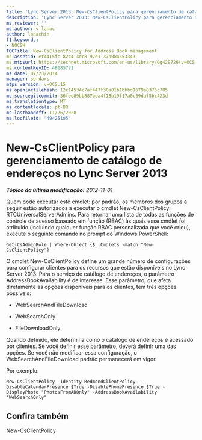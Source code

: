 ```yaml
---
title: 'Lync Server 2013: New-CsClientPolicy para gerenciamento de catálogo de endereços'
description: 'Lync Server 2013: New-CsClientPolicy para gerenciamento de catálogo de endereços.'
ms.reviewer: ''
ms.author: v-lanac
author: lanachin
f1.keywords:
- NOCSH
TOCTitle: New-CsClientPolicy for Address Book management
ms:assetid: ef4415fc-82c4-4dc8-97d1-37a084553343
ms:mtpsurl: https://technet.microsoft.com/en-us/library/Gg429726(v=OCS.15)
ms:contentKeyID: 48185771
ms.date: 07/23/2014
manager: serdars
mtps_version: v=OCS.15
ms.openlocfilehash: 12c14534c7af447f30a01b1bbbd1679a8375c705
ms.sourcegitcommit: 36fee89bb887bea4f18b19f17a8c69daf5bc423d
ms.translationtype: MT
ms.contentlocale: pt-BR
ms.lasthandoff: 11/26/2020
ms.locfileid: "49425105"
---
```

# <a name="new-csclientpolicy-for-address-book-management-in-lync-server-2013"></a>New-CsClientPolicy para gerenciamento de catálogo de endereços no Lync Server 2013

<div data-xmlns="http://www.w3.org/1999/xhtml">

<div class="topic" data-xmlns="http://www.w3.org/1999/xhtml" data-msxsl="urn:schemas-microsoft-com:xslt" data-cs="https://msdn.microsoft.com/">

<div data-asp="https://msdn2.microsoft.com/asp">



</div>

<div id="mainSection">

<div id="mainBody">

<span> </span>

_**Tópico da última modificação:** 2012-11-01_

Quem pode executar este cmdlet: por padrão, os membros dos grupos a seguir estão autorizados a executar o cmdlet New-CsClientPolicy: RTCUniversalServerAdmins. Para retornar uma lista de todas as funções de controle de acesso baseado em função (RBAC) às quais esse cmdlet foi atribuído (incluindo qualquer função RBAC personalizada que você criou), execute o seguinte comando no prompt do Windows PowerShell:

    Get-CsAdminRole | Where-Object {$_.Cmdlets -match "New-CsClientPolicy"}

O cmdlet New-CsClientPolicy define um grande número de configurações para configurar clientes para os recursos que estão disponíveis no Lync Server 2013. Para o serviço de catálogo de endereços, o parâmetro AddressBookAvailability é de interesse. Esse parâmetro, que afeta diretamente as opções disponíveis para os clientes, tem três opções possíveis:

  - WebSearchAndFileDownload

  - WebSearchOnly

  - FileDownloadOnly

Quando definido, ele determina como o catálogo de endereços é acessado por clientes. Se você definir esse parâmetro, deverá definir uma das opções. Se você não modificar essa configuração, o WebSearchAndFileDownload padrão permanecerá em vigor.

Por exemplo:

    New-CsClientPolicy -Identity RedmondClientPolicy -DisableCalendarPresence $True -DisablePhonePresence $True -DisplayPhoto "PhotosFromADOnly" -AddressBookAvailability "WebSearchOnly"

<div>

## <a name="see-also"></a>Confira também


[New-CsClientPolicy](https://docs.microsoft.com/powershell/module/skype/New-CsClientPolicy)  
  

</div>

</div>

<span> </span>

</div>

</div>

</div>

